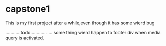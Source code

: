 # capstone1
This is my first project after a while,even though it has some wierd bug

............todo.................
some thing wierd happen to footer div when media query is activated.
